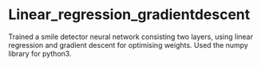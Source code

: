 # Linear_regression_gradientdescent
Trained a smile detector neural network consisting two layers, using linear regression and gradient descent for optimising weights. Used the numpy library for python3.

